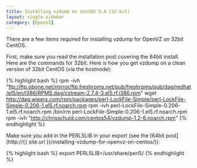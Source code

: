 ```yaml
---
title: Installing vzdump on CentOS 5.4 (32-bit)
layout: single-sidebar
category: [OpenVZ]
---
```


There are a few items required for installing vzdump for OpenVZ on 32bit CentOS.

First, make sure you read the installation post covering the 64bit install. Here are the commands for 32bit. Here is how you get vzdump on a clean version of 32bit CentOS (via the hostnode):

{% highlight bash %}
rpm -ivh "ftp://ftp.pbone.net/mirror/ftp.freshrpms.net/pub/freshrpms/pub/dag/redhat/el5/en/i386/RPMS.dag/cstream-2.7.4-3.el5.rf.i386.rpm"
wget http://dag.wieers.com/rpm/packages/perl-LockFile-Simple/perl-LockFile-Simple-0.206-1.el5.rf.noarch.rpm
rpm -ivh perl-LockFile-Simple-0.206-1.el5.rf.noarch.rpm
/bin/rm perl-LockFile-Simple-0.206-1.el5.rf.noarch.rpm
rpm -ivh "http://chrisschuld.com/centos54/vzdump-1.2-6.noarch.rpm"
{% endhighlight %}

Make sure you add in the PERL5LIB in your export (see the [64bit post](http://{{ site.url }}/installing-vzdump-for-openvz-on-centos/)):

{% highlight bash %}
export PERL5LIB=/usr/share/perl5/
{% endhighlight %}